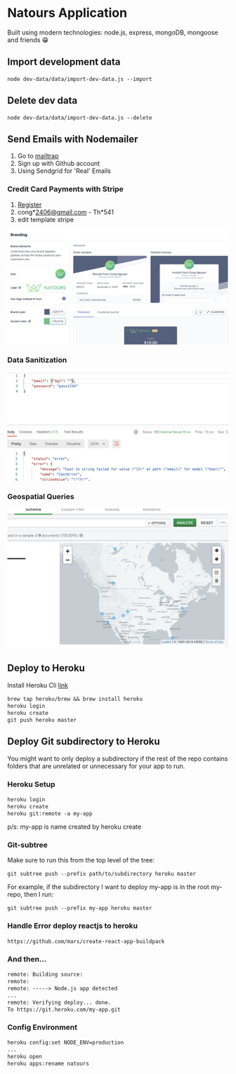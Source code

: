 # Natours Application

Built using modern technologies: node.js, express, mongoDB, mongoose and friends 😁

## Import development data

```
node dev-data/data/import-dev-data.js --import
```

## Delete dev data

```
node dev-data/data/import-dev-data.js --delete
```

## Send Emails with Nodemailer

1. Go to [mailtrap](https://mailtrap.io)
2. Sign up with Github account
3. Using Sendgrid for 'Real' Emails

### Credit Card Payments with Stripe

1. [Register](https://dashboard.stripe.com/register)
2. cong\*2406@gmail.com - Th\*541
3. edit template stripe

![](image/stripe.png)

### Data Sanitization

![](image/sanitization.png)

### Geospatial Queries

![](image/schema_analize.png)

## Deploy to Heroku

Install Heroku Cli [link](https://devcenter.heroku.com/articles/heroku-cli)

```
brew tap heroku/brew && brew install heroku
heroku login
heroku create
git push heroku master
```

## Deploy Git subdirectory to Heroku

You might want to only deploy a subdirectory if the rest of the repo contains folders that are unrelated or unnecessary for your app to run.

### Heroku Setup

```
heroku login
heroku create
heroku git:remote -a my-app
```

p/s: my-app is name created by heroku create

### Git-subtree

Make sure to run this from the top level of the tree:

```
git subtree push --prefix path/to/subdirectory heroku master
```

For example, if the subdirectory I want to deploy my-app is in the root my-repo, then I run:

```
git subtree push --prefix my-app heroku master
```

### Handle Error deploy reactjs to heroku
```
https://github.com/mars/create-react-app-buildpack
```

### And then...

```
remote: Building source:
remote:
remote: -----> Node.js app detected
...
remote: Verifying deploy... done.
To https://git.heroku.com/my-app.git
```

### Config Environment

```
heroku config:set NODE_ENV=production
...
heroku open
heroku apps:rename natours
```
